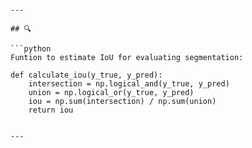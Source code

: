
```

---

## 🔍 

```python
Funtion to estimate IoU for evaluating segmentation:

def calculate_iou(y_true, y_pred):
    intersection = np.logical_and(y_true, y_pred)
    union = np.logical_or(y_true, y_pred)
    iou = np.sum(intersection) / np.sum(union)
    return iou


---

```

